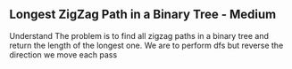 ## Longest ZigZag Path in a Binary Tree - Medium
Understand
The problem is to find all zigzag paths in a binary tree and return the length of the longest one. We are to perform dfs but reverse the direction we move each pass


